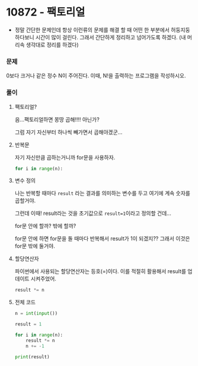 # 10872 - 팩토리얼

- 정말 간단한 문제인데 항상 이런류의 문제를 해결 할 때 어떤 한 부분에서 허둥지둥하다보니 시간이 많이 걸린다. 그래서 간단하게 정리하고 넘어가도록 하겠다. (내 머리속 생각대로 정리를 하겠다)

### 문제

0보다 크거나 같은 정수 N이 주어진다. 이때, N!을 출력하는 프로그램을 작성하시오.

### 풀이

1. 팩토리얼?

   음...팩토리얼하면 몽땅 곱해!!!! 아닌가? 

   그럼 자기 자신부터 하나씩 빼가면서 곱해야겠군... 

2. 반복문

   자기 자신만큼 곱하는거니까 for문을 사용하자.

   ```python
   for i in range(n):
   ```

3. 변수 정의

   나는 반복할 때마다 `result` 라는 결과를 의미하는 변수를 두고 여기에 계속 숫자를 곱할거야.

   그런데 이때! result라는 것을 초기값으로 `result=1`이라고 정의할 건데... 

   for문 안에 할까? 밖에 할까? 

   for문 안에 하면 for문을 돌 때마다 반복해서 result가 1이 되겠지?? 그래서 이것은 for문 밖에 둘거야.

4. 할당연산자

   파이썬에서 사용되는 할당연산자는 등호(=)이다. 이를 적절히 활용해서 result를 업데이트 시켜주었어.

   ```python
   result *= n
   ```

5. 전체 코드

   ```python
   n = int(input())
   
   result = 1
   
   for i in range(n):
       result *= n
       n += -1
   
   print(result)
   ```

